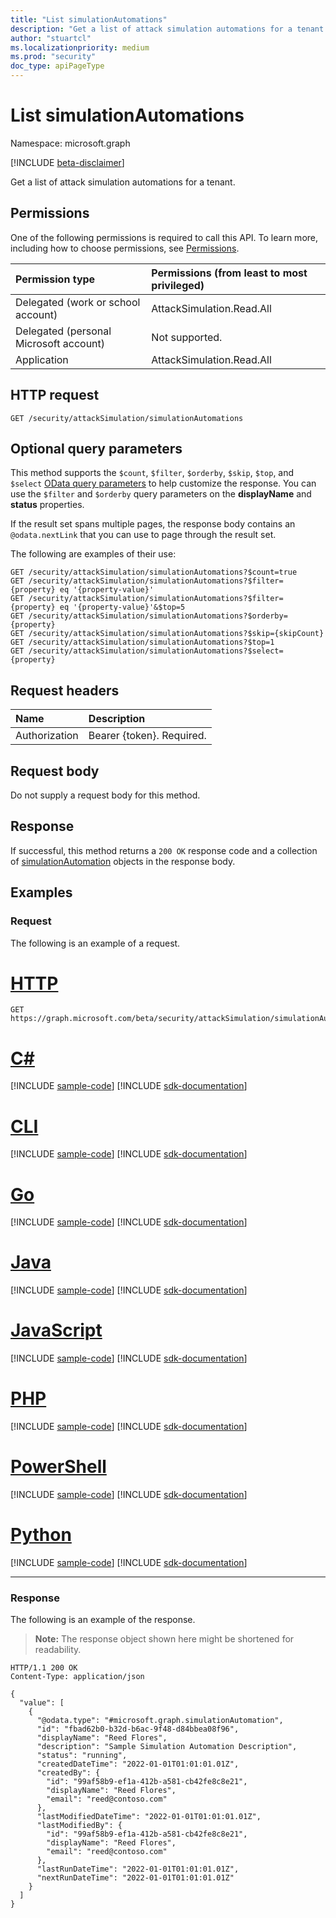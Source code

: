 ```yaml
---
title: "List simulationAutomations"
description: "Get a list of attack simulation automations for a tenant."
author: "stuartcl"
ms.localizationpriority: medium
ms.prod: "security"
doc_type: apiPageType
---
```


# List simulationAutomations
Namespace: microsoft.graph

[!INCLUDE [beta-disclaimer](../../includes/beta-disclaimer.md)]

Get a list of attack simulation automations for a tenant.

## Permissions
One of the following permissions is required to call this API. To learn more, including how to choose permissions, see [Permissions](/graph/permissions-reference).

| Permission type                        | Permissions (from least to most privileged) |
|:---------------------------------------|:--------------------------------------------|
| Delegated (work or school account)     | AttackSimulation.Read.All                   |
| Delegated (personal Microsoft account) | Not supported.                              |
| Application                            | AttackSimulation.Read.All                   |

## HTTP request

<!-- {
  "blockType": "ignored"
}
-->
``` http
GET /security/attackSimulation/simulationAutomations
```

## Optional query parameters
This method supports the `$count`, `$filter`, `$orderby`, `$skip`, `$top`, and `$select` [OData query parameters](/graph/query-parameters) to help customize the response. You can use the `$filter` and `$orderby` query parameters on the **displayName** and **status** properties.

If the result set spans multiple pages, the response body contains an `@odata.nextLink` that you can use to page through the result set.

The following are examples of their use:

<!-- {
  "blockType": "ignored"
}
-->
``` http
GET /security/attackSimulation/simulationAutomations?$count=true
GET /security/attackSimulation/simulationAutomations?$filter={property} eq '{property-value}'
GET /security/attackSimulation/simulationAutomations?$filter={property} eq '{property-value}'&$top=5
GET /security/attackSimulation/simulationAutomations?$orderby={property}
GET /security/attackSimulation/simulationAutomations?$skip={skipCount}
GET /security/attackSimulation/simulationAutomations?$top=1
GET /security/attackSimulation/simulationAutomations?$select={property}
```

## Request headers
|Name|Description|
|:---|:---|
|Authorization|Bearer {token}. Required.|

## Request body
Do not supply a request body for this method.

## Response

If successful, this method returns a `200 OK` response code and a collection of [simulationAutomation](../resources/simulationautomation.md) objects in the response body.

## Examples

### Request

The following is an example of a request.

# [HTTP](#tab/http)
<!-- {
  "blockType": "request",
  "name": "list_simulationautomation"
}
-->
``` http
GET https://graph.microsoft.com/beta/security/attackSimulation/simulationAutomations
```

# [C#](#tab/csharp)
[!INCLUDE [sample-code](../includes/snippets/csharp/list-simulationautomation-csharp-snippets.md)]
[!INCLUDE [sdk-documentation](../includes/snippets/snippets-sdk-documentation-link.md)]

# [CLI](#tab/cli)
[!INCLUDE [sample-code](../includes/snippets/cli/list-simulationautomation-cli-snippets.md)]
[!INCLUDE [sdk-documentation](../includes/snippets/snippets-sdk-documentation-link.md)]

# [Go](#tab/go)
[!INCLUDE [sample-code](../includes/snippets/go/list-simulationautomation-go-snippets.md)]
[!INCLUDE [sdk-documentation](../includes/snippets/snippets-sdk-documentation-link.md)]

# [Java](#tab/java)
[!INCLUDE [sample-code](../includes/snippets/java/list-simulationautomation-java-snippets.md)]
[!INCLUDE [sdk-documentation](../includes/snippets/snippets-sdk-documentation-link.md)]

# [JavaScript](#tab/javascript)
[!INCLUDE [sample-code](../includes/snippets/javascript/list-simulationautomation-javascript-snippets.md)]
[!INCLUDE [sdk-documentation](../includes/snippets/snippets-sdk-documentation-link.md)]

# [PHP](#tab/php)
[!INCLUDE [sample-code](../includes/snippets/php/list-simulationautomation-php-snippets.md)]
[!INCLUDE [sdk-documentation](../includes/snippets/snippets-sdk-documentation-link.md)]

# [PowerShell](#tab/powershell)
[!INCLUDE [sample-code](../includes/snippets/powershell/list-simulationautomation-powershell-snippets.md)]
[!INCLUDE [sdk-documentation](../includes/snippets/snippets-sdk-documentation-link.md)]

# [Python](#tab/python)
[!INCLUDE [sample-code](../includes/snippets/python/list-simulationautomation-python-snippets.md)]
[!INCLUDE [sdk-documentation](../includes/snippets/snippets-sdk-documentation-link.md)]

---

### Response

The following is an example of the response.

>**Note:** The response object shown here might be shortened for readability.
<!-- {
  "blockType": "response",
  "truncated": true,
  "@odata.type": "Collection(microsoft.graph.simulationAutomation)"
}
-->
``` http
HTTP/1.1 200 OK
Content-Type: application/json

{
  "value": [
    {
      "@odata.type": "#microsoft.graph.simulationAutomation",
      "id": "fbad62b0-b32d-b6ac-9f48-d84bbea08f96",
      "displayName": "Reed Flores",
      "description": "Sample Simulation Automation Description",
      "status": "running",
      "createdDateTime": "2022-01-01T01:01:01.01Z",
      "createdBy": {
        "id": "99af58b9-ef1a-412b-a581-cb42fe8c8e21",
        "displayName": "Reed Flores",
        "email": "reed@contoso.com"
      },
      "lastModifiedDateTime": "2022-01-01T01:01:01.01Z",
      "lastModifiedBy": {
        "id": "99af58b9-ef1a-412b-a581-cb42fe8c8e21",
        "displayName": "Reed Flores",
        "email": "reed@contoso.com"
      },
      "lastRunDateTime": "2022-01-01T01:01:01.01Z",
      "nextRunDateTime": "2022-01-01T01:01:01.01Z"
    }
  ]
}
```

